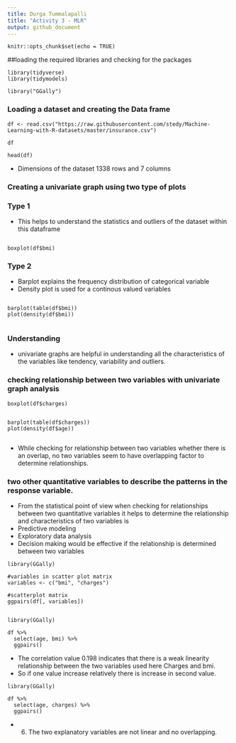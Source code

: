 ```yaml
---
title: Durga Tummalapalli
title: "Activity 3 - MLR"
output: github_document
---
```


```{r setup, include=FALSE}
knitr::opts_chunk$set(echo = TRUE)
```

##loading the required libraries and checking for the packages

```{r}
library(tidyverse)
library(tidymodels)

library("GGally")

```

### Loading a dataset and creating the Data frame

```{r}
df <- read.csv("https://raw.githubusercontent.com/stedy/Machine-Learning-with-R-datasets/master/insurance.csv")

df

head(df)

```
- Dimensions of the dataset 1338 rows and 7 columns

### Creating a univariate graph using two type of plots
### Type 1

- This helps to understand the statistics and outliers of the dataset within this dataframe


```{r}

boxplot(df$bmi)

```
### Type 2
- Barplot explains the frequency distribution of categorical variable
- Density plot is used for a continous valued variables


```{r}

barplot(table(df$bmi))
plot(density(df$bmi))


```

### Understanding 
- univariate graphs are helpful in understanding all the characteristics of the variables like tendency, variability and outliers.

### checking relationship between two variables with univariate graph analysis


```{r}
boxplot(df$charges)
```



```{r}

barplot(table(df$charges))
plot(density(df$age))


```
- While checking for relationship between two variables whether there is an overlap, no two variables seem to have overlapping factor to determine relationships.

### two other quantitative variables to describe the patterns in the response variable.

- From the statistical point of view when checking for relationships between two quantitative variables it helps to determine the relationship and characteristics of two variables is
- Predictive modeling
- Exploratory data analysis
- Decision making would be effective if the relationship is determined between two variables

```{r}
library(GGally)

#variables in scatter plot matrix
variables <- c("bmi", "charges")

#scatterplot matrix
ggpairs(df[, variables])


```

```{r}
library(GGally)

df %>%
  select(age, bmi) %>%
  ggpairs()

```

- The correlation value 0.198 indicates that there is a weak linearity relationship between the two variables used here Charges and bmi.
- So if one value increase relatively there is increase in second value.

```{r}
library(GGally)

df %>%
  select(age, charges) %>%
  ggpairs()
```

- 6. The two explanatory variables are not linear and no overlapping.

```{r}

```



```{r}

```



```{r}

```



